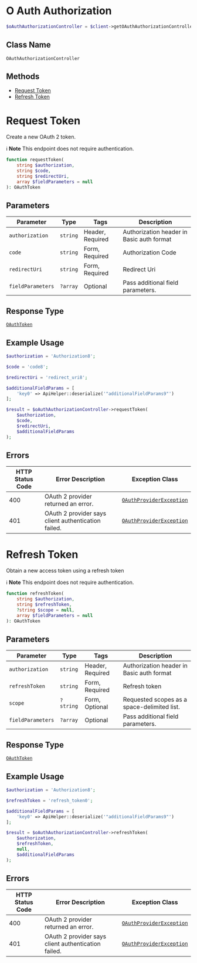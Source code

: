# O Auth Authorization

```php
$oAuthAuthorizationController = $client->getOAuthAuthorizationController();
```

## Class Name

`OAuthAuthorizationController`

## Methods

* [Request Token](../../doc/controllers/o-auth-authorization.md#request-token)
* [Refresh Token](../../doc/controllers/o-auth-authorization.md#refresh-token)


# Request Token

Create a new OAuth 2 token.

:information_source: **Note** This endpoint does not require authentication.

```php
function requestToken(
    string $authorization,
    string $code,
    string $redirectUri,
    array $fieldParameters = null
): OAuthToken
```

## Parameters

| Parameter | Type | Tags | Description |
|  --- | --- | --- | --- |
| `authorization` | `string` | Header, Required | Authorization header in Basic auth format |
| `code` | `string` | Form, Required | Authorization Code |
| `redirectUri` | `string` | Form, Required | Redirect Uri |
| `fieldParameters` | `?array` | Optional | Pass additional field parameters. |

## Response Type

[`OAuthToken`](../../doc/models/o-auth-token.md)

## Example Usage

```php
$authorization = 'Authorization8';

$code = 'code8';

$redirectUri = 'redirect_uri8';

$additionalFieldParams = [
    'key0' => ApiHelper::deserialize('"additionalFieldParams9"')
];

$result = $oAuthAuthorizationController->requestToken(
    $authorization,
    $code,
    $redirectUri,
    $additionalFieldParams
);
```

## Errors

| HTTP Status Code | Error Description | Exception Class |
|  --- | --- | --- |
| 400 | OAuth 2 provider returned an error. | [`OAuthProviderException`](../../doc/models/o-auth-provider-exception.md) |
| 401 | OAuth 2 provider says client authentication failed. | [`OAuthProviderException`](../../doc/models/o-auth-provider-exception.md) |


# Refresh Token

Obtain a new access token using a refresh token

:information_source: **Note** This endpoint does not require authentication.

```php
function refreshToken(
    string $authorization,
    string $refreshToken,
    ?string $scope = null,
    array $fieldParameters = null
): OAuthToken
```

## Parameters

| Parameter | Type | Tags | Description |
|  --- | --- | --- | --- |
| `authorization` | `string` | Header, Required | Authorization header in Basic auth format |
| `refreshToken` | `string` | Form, Required | Refresh token |
| `scope` | `?string` | Form, Optional | Requested scopes as a space-delimited list. |
| `fieldParameters` | `?array` | Optional | Pass additional field parameters. |

## Response Type

[`OAuthToken`](../../doc/models/o-auth-token.md)

## Example Usage

```php
$authorization = 'Authorization8';

$refreshToken = 'refresh_token0';

$additionalFieldParams = [
    'key0' => ApiHelper::deserialize('"additionalFieldParams9"')
];

$result = $oAuthAuthorizationController->refreshToken(
    $authorization,
    $refreshToken,
    null,
    $additionalFieldParams
);
```

## Errors

| HTTP Status Code | Error Description | Exception Class |
|  --- | --- | --- |
| 400 | OAuth 2 provider returned an error. | [`OAuthProviderException`](../../doc/models/o-auth-provider-exception.md) |
| 401 | OAuth 2 provider says client authentication failed. | [`OAuthProviderException`](../../doc/models/o-auth-provider-exception.md) |

